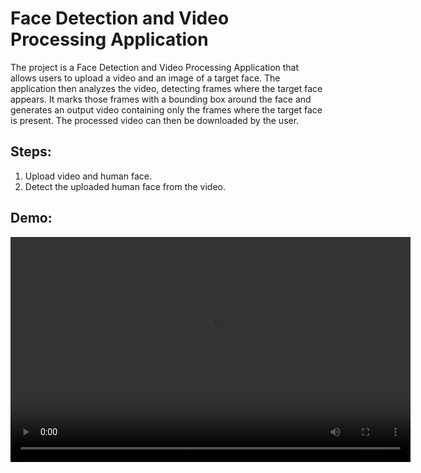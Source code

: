 # Face Detection and Video Processing Application

The project is a Face Detection and Video Processing Application that allows users to upload a video and an image of a target face. The application then analyzes the video, detecting frames where the target face appears. It marks those frames with a bounding box around the face and generates an output video containing only the frames where the target face is present. The processed video can then be downloaded by the user.

## Steps:
1. Upload video and human face.
2. Detect the uploaded human face from the video.

## Demo:
<video width="640" height="360" controls>
  <source src="output.mp4" type="video/mp4">
  Your browser does not support the video tag.
</video>
